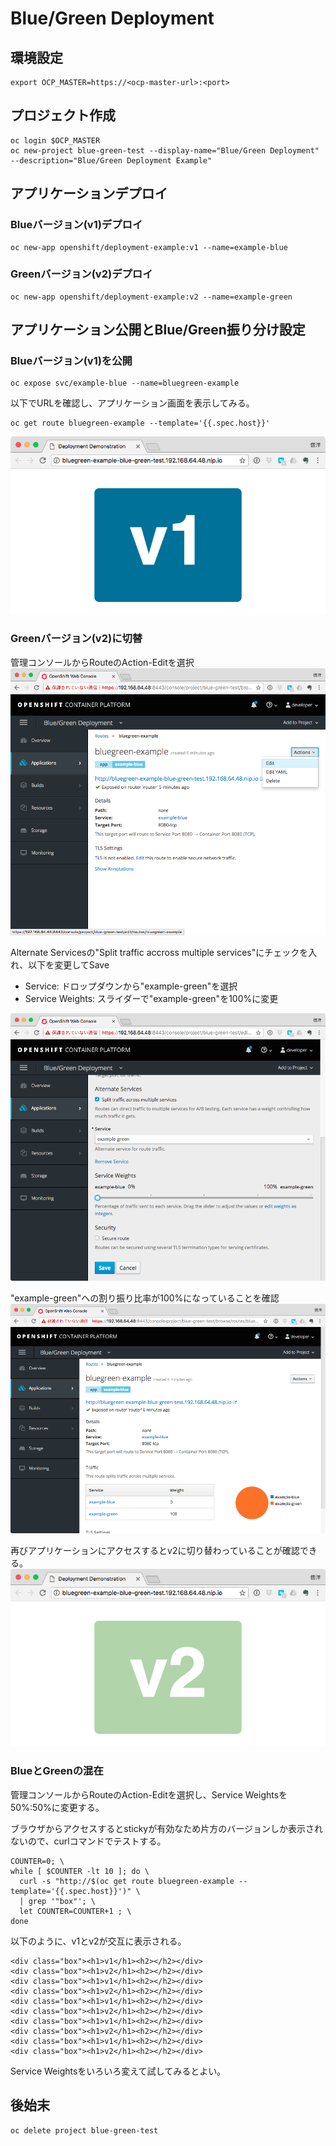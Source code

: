 # Blue/Green Deployment


## 環境設定
```
export OCP_MASTER=https://<ocp-master-url>:<port>
```

## プロジェクト作成

```
oc login $OCP_MASTER
oc new-project blue-green-test --display-name="Blue/Green Deployment" --description="Blue/Green Deployment Example"
```

## アプリケーションデプロイ

### Blueバージョン(v1)デプロイ

```
oc new-app openshift/deployment-example:v1 --name=example-blue
```

### Greenバージョン(v2)デプロイ

```
oc new-app openshift/deployment-example:v2 --name=example-green
```

## アプリケーション公開とBlue/Green振り分け設定

### Blueバージョン(v1)を公開
```
oc expose svc/example-blue --name=bluegreen-example
```

以下でURLを確認し、アプリケーション画面を表示してみる。

```
oc get route bluegreen-example --template='{{.spec.host}}'
```

![bluegreen_1](bluegreen_1.png)

### Greenバージョン(v2)に切替
管理コンソールからRouteのAction-Editを選択
![bluegreen_2](bluegreen_2.png)

Alternate Servicesの"Split traffic accross multiple services"にチェックを入れ、以下を変更してSave

- Service: ドロップダウンから"example-green"を選択
- Service Weights: スライダーで"example-green"を100%に変更

![bluegreen_3](bluegreen_3.png)

"example-green"への割り振り比率が100%になっていることを確認
![bluegreen_4](bluegreen_4.png)

再びアプリケーションにアクセスするとv2に切り替わっていることが確認できる。
![bluegreen_5](bluegreen_5.png)

### BlueとGreenの混在
管理コンソールからRouteのAction-Editを選択し、Service Weightsを50%:50%に変更する。

ブラウザからアクセスするとstickyが有効なため片方のバージョンしか表示されないので、curlコマンドでテストする。

```
COUNTER=0; \
while [ $COUNTER -lt 10 ]; do \
  curl -s "http://$(oc get route bluegreen-example --template='{{.spec.host}}')" \
  | grep '"box"'; \
  let COUNTER=COUNTER+1 ; \
done
```

以下のように、v1とv2が交互に表示される。
```
<div class="box"><h1>v1</h1><h2></h2></div>
<div class="box"><h1>v2</h1><h2></h2></div>
<div class="box"><h1>v1</h1><h2></h2></div>
<div class="box"><h1>v2</h1><h2></h2></div>
<div class="box"><h1>v1</h1><h2></h2></div>
<div class="box"><h1>v2</h1><h2></h2></div>
<div class="box"><h1>v1</h1><h2></h2></div>
<div class="box"><h1>v2</h1><h2></h2></div>
<div class="box"><h1>v1</h1><h2></h2></div>
<div class="box"><h1>v2</h1><h2></h2></div>
```

Service Weightsをいろいろ変えて試してみるとよい。

## 後始末
```
oc delete project blue-green-test
```
